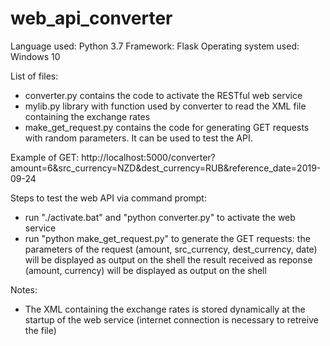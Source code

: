 # web_api_converter
Language used: Python 3.7
Framework: Flask
Operating system used: Windows 10

List of files:
- converter.py contains the code to activate the RESTful web service
- mylib.py library with function used by converter to read the XML file containing the exchange rates
- make_get_request.py contains the code for generating GET requests with random parameters. It can be used to test the API.

Example of GET:
http://localhost:5000/converter?amount=6&src_currency=NZD&dest_currency=RUB&reference_date=2019-09-24

Steps to test the web API via command prompt:
- run "./activate.bat" and "python converter.py" to activate the web service
- run "python make_get_request.py" to generate the GET requests: 
    the parameters of the request (amount, src_currency, dest_currency, date) will be displayed as output on the shell
    the result received as reponse (amount, currency) will be displayed as output on the shell
 
Notes: 
- The XML containing the exchange rates is stored dynamically at the startup of the web service
(internet connection is necessary to retreive the file)

